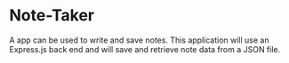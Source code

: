 # Note-Taker
A app can be used to write and save notes. This application will use an Express.js back end and will save and retrieve note data from a JSON file.
